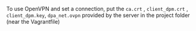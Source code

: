 To use OpenVPN and set a connection, put the `ca.crt` , `client_dpm.crt` , `client_dpm.key`, `dpa_net.ovpn`
provided by the server in the project folder (near the Vagrantfile)
